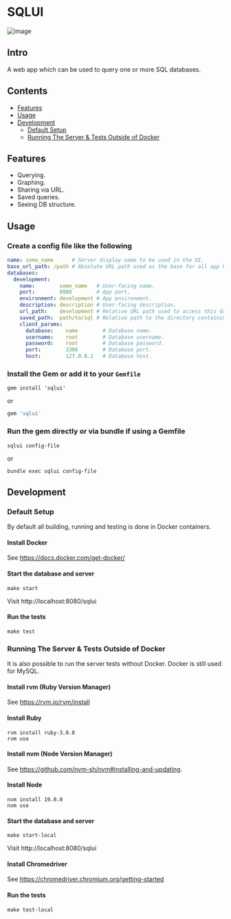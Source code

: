 # SQLUI

![image](https://user-images.githubusercontent.com/9117775/196360285-c034ba6a-e4f2-410b-b157-6f567811cfd6.png)

## Intro

A web app which can be used to query one or more SQL databases.

## Contents

- [Features](#features)
- [Usage](#usage)
- [Development](#development)
  + [Default Setup](#default-setup)
  + [Running The Server & Tests Outside of Docker](#running-the-server--tests-outside-of-docker)

## Features

- Querying.
- Graphing.
- Sharing via URL.
- Saved queries.
- Seeing DB structure.

## Usage

### Create a config file like the following

```yaml
name: some_name      # Server display name to be used in the UI.
base_url_path: /path # Absolute URL path used as the base for all app URLs.
databases:
  development:
    name:        some_name   # User-facing name.
    port:        8080        # App port.
    environment: development # App environment.
    description: description # User-facing description.
    url_path:    development # Relative URL path used to access this database.
    saved_path:  path/to/sql # Relative path to the directory containing saved SQL files.
    client_params:
      database:    name        # Database name.
      username:    root        # Database username.
      password:    root        # Database password.
      port:        3306        # Database port.
      host:        127.0.0.1   # Database host.
```

### Install the Gem or add it to your `Gemfile`

```shell
gem install 'sqlui'
```

or

```ruby
gem 'sqlui'
```

### Run the gem directly or via bundle if using a Gemfile

```shell
sqlui config-file
```

or

```shell
bundle exec sqlui config-file
```

## Development

### Default Setup

By default all building, running and testing is done in Docker containers.

#### Install Docker

See https://docs.docker.com/get-docker/

#### Start the database and server

```shell
make start
```

Visit http://localhost:8080/sqlui

#### Run the tests

```shell
make test
```

### Running The Server & Tests Outside of Docker

It is also possible to run the server tests without Docker. Docker is still used for MySQL.

#### Install rvm (Ruby Version Manager)

See https://rvm.io/rvm/install

#### Install Ruby

```shell
rvm install ruby-3.0.0
rvm use
```

#### Install nvm (Node Version Manager)

See https://github.com/nvm-sh/nvm#installing-and-updating.

#### Install Node

```shell
nvm install 19.0.0
nvm use
```

#### Start the database and server

```shell
make start-local
```

Visit http://localhost:8080/sqlui

#### Install Chromedriver

See https://chromedriver.chromium.org/getting-started

#### Run the tests

```shell
make test-local
```
